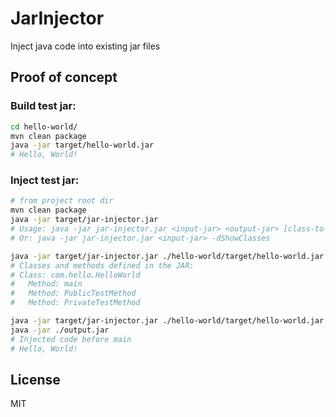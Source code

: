 # JarInjector

Inject java code into existing jar files

## Proof of concept

### Build test jar:

```bash
cd hello-world/
mvn clean package
java -jar target/hello-world.jar
# Hello, World!
```

### Inject test jar:

```bash
# from project root dir
mvn clean package
java -jar target/jar-injector.jar
# Usage: java -jar jar-injector.jar <input-jar> <output-jar> [class-to-modify]
# Or: java -jar jar-injector.jar <input-jar> -dShowClasses

java -jar target/jar-injector.jar ./hello-world/target/hello-world.jar -dShowClasses
# Classes and methods defined in the JAR:
# Class: com.hello.HelloWorld
#   Method: main
#   Method: PublicTestMethod
#   Method: PrivateTestMethod

java -jar target/jar-injector.jar ./hello-world/target/hello-world.jar ./output.jar
java -jar ./output.jar
# Injected code before main
# Hello, World!
```

## License

MIT